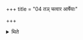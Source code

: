 +++
title = "04 तञ् चत्वार आर्षेयाः"

+++

<details><summary>थिते</summary>

4. Four priests whose ancestors are R̥ṣis, eat that rice-pap.
</details>
